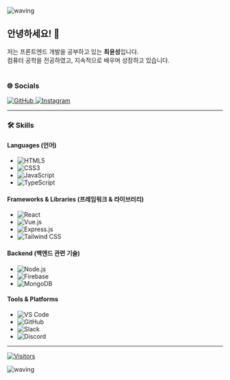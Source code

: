 ![waving](https://capsule-render.vercel.app/api?type=waving&height=200&color=gradient&text=Hi,%20my%20name%20is%20Yunsung&textBg=false&section=header&reversal=false&fontAlign=50)

## 안녕하세요! 👋
저는 프론트엔드 개발을 공부하고 있는 **최윤성**입니다.<br />
컴퓨터 공학을 전공하였고, 지속적으로 배우며 성장하고 있습니다. <br /><br />

### 🌐 Socials
<a href="https://github.com/cho1ys" target="_blank">
<img src="https://img.shields.io/badge/github-%2324292e.svg?&style=for-the-badge&logo=github&logoColor=white" alt="GitHub" />
</a>
<a href="https://instagram.com/cho1ys" target="_blank">
<img src="https://img.shields.io/badge/instagram-%23000000.svg?&style=for-the-badge&logo=instagram&logoColor=white&color=dd2a7b" alt="Instagram" />
</a>

---

### 🛠 Skills

#### **Languages** (언어)
- ![HTML5](https://img.shields.io/badge/HTML5-E34F26?style=flat&logo=HTML5&logoColor=white)
- ![CSS3](https://img.shields.io/badge/CSS3-1572B6?style=flat&logo=CSS3&logoColor=white)
- ![JavaScript](https://img.shields.io/badge/JavaScript-F7Df1E?style=flat&logo=JavaScript&logoColor=white)
- ![TypeScript](https://img.shields.io/badge/TypeScript-007ACC?style=flat&logo=TypeScript&logoColor=white)


#### **Frameworks & Libraries** (프레임워크 & 라이브러리)
- ![React](https://img.shields.io/badge/React-61DAFB?style=flat&logo=React&logoColor=black)
- ![Vue.js](https://img.shields.io/badge/Vue.js-4FC08D?style=flat&logo=Vue.js&logoColor=white)
- ![Express.js](https://img.shields.io/badge/Express.js-000000?style=flat&logo=Express&logoColor=white)
- ![Tailwind CSS](https://img.shields.io/badge/Tailwind%20CSS-06B6D4?style=flat&logo=Tailwind%20CSS&logoColor=white)


#### **Backend** (백엔드 관련 기술)
- ![Node.js](https://img.shields.io/badge/Node.js-339933?style=flat&logo=Node.js&logoColor=white)
- ![Firebase](https://img.shields.io/badge/Firebase-FFCA28?style=flat&logo=Firebase&logoColor=white)
- ![MongoDB](https://img.shields.io/badge/MongoDB-47A248?style=flat&logo=MongoDB&logoColor=white)


#### **Tools & Platforms**
- ![VS Code](https://img.shields.io/badge/Visual%20Studio%20Code-007ACC?style=flat&logo=Visual%20Studio%20Code&logoColor=white)
- ![GitHub](https://img.shields.io/badge/GitHub-181717?style=flat&logo=GitHub&logoColor=white) 
- ![Slack](https://img.shields.io/badge/Slack-4A154B?style=flat&logo=Slack&logoColor=white)
- ![Discord](https://img.shields.io/badge/Discord-5865F2?style=flat&logo=Discord&logoColor=white)

---

[![Visitors](https://hits.seeyoufarm.com/api/count/incr/badge.svg?url=https%3A%2F%2Fgithub.com%2Fcho1ys%2Fhit-counter&count_bg=%23667DCC&title_bg=%2394EDFC&icon=&icon_color=%23000000&title=Visitors&edge_flat=false)](https://hits.seeyoufarm.com)


![waving](https://capsule-render.vercel.app/api?type=waving&height=200&color=gradient&textBg=false&section=footer&reversal=false&fontAlign=50)
